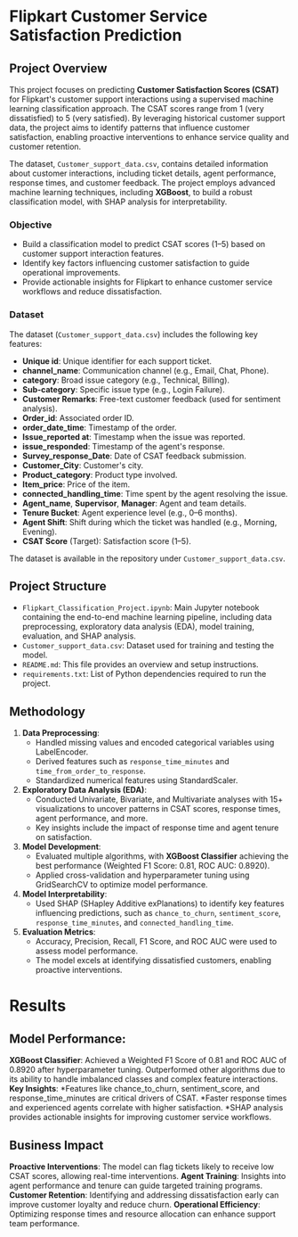 # Flipkart Customer Service Satisfaction Prediction

## Project Overview
This project focuses on predicting **Customer Satisfaction Scores (CSAT)** for Flipkart's customer support interactions using a supervised machine learning classification approach. The CSAT scores range from 1 (very dissatisfied) to 5 (very satisfied). By leveraging historical customer support data, the project aims to identify patterns that influence customer satisfaction, enabling proactive interventions to enhance service quality and customer retention.

The dataset, `Customer_support_data.csv`, contains detailed information about customer interactions, including ticket details, agent performance, response times, and customer feedback. The project employs advanced machine learning techniques, including **XGBoost**, to build a robust classification model, with SHAP analysis for interpretability.

### Objective
- Build a classification model to predict CSAT scores (1–5) based on customer support interaction features.
- Identify key factors influencing customer satisfaction to guide operational improvements.
- Provide actionable insights for Flipkart to enhance customer service workflows and reduce dissatisfaction.

### Dataset
The dataset (`Customer_support_data.csv`) includes the following key features:
- **Unique id**: Unique identifier for each support ticket.
- **channel_name**: Communication channel (e.g., Email, Chat, Phone).
- **category**: Broad issue category (e.g., Technical, Billing).
- **Sub-category**: Specific issue type (e.g., Login Failure).
- **Customer Remarks**: Free-text customer feedback (used for sentiment analysis).
- **Order_id**: Associated order ID.
- **order_date_time**: Timestamp of the order.
- **Issue_reported at**: Timestamp when the issue was reported.
- **issue_responded**: Timestamp of the agent's response.
- **Survey_response_Date**: Date of CSAT feedback submission.
- **Customer_City**: Customer's city.
- **Product_category**: Product type involved.
- **Item_price**: Price of the item.
- **connected_handling_time**: Time spent by the agent resolving the issue.
- **Agent_name**, **Supervisor**, **Manager**: Agent and team details.
- **Tenure Bucket**: Agent experience level (e.g., 0–6 months).
- **Agent Shift**: Shift during which the ticket was handled (e.g., Morning, Evening).
- **CSAT Score** (Target): Satisfaction score (1–5).

The dataset is available in the repository under `Customer_support_data.csv`.

## Project Structure
- `Flipkart_Classification_Project.ipynb`: Main Jupyter notebook containing the end-to-end machine learning pipeline, including data preprocessing, exploratory data analysis (EDA), model training, evaluation, and SHAP analysis.
- `Customer_support_data.csv`: Dataset used for training and testing the model.
- `README.md`: This file provides an overview and setup instructions.
- `requirements.txt`: List of Python dependencies required to run the project.

## Methodology
1. **Data Preprocessing**:
   - Handled missing values and encoded categorical variables using LabelEncoder.
   - Derived features such as `response_time_minutes` and `time_from_order_to_response`.
   - Standardized numerical features using StandardScaler.
2. **Exploratory Data Analysis (EDA)**:
   - Conducted Univariate, Bivariate, and Multivariate analyses with 15+ visualizations to uncover patterns in CSAT scores, response times, agent performance, and more.
   - Key insights include the impact of response time and agent tenure on satisfaction.
3. **Model Development**:
   - Evaluated multiple algorithms, with **XGBoost Classifier** achieving the best performance (Weighted F1 Score: 0.81, ROC AUC: 0.8920).
   - Applied cross-validation and hyperparameter tuning using GridSearchCV to optimize model performance.
4. **Model Interpretability**:
   - Used SHAP (SHapley Additive exPlanations) to identify key features influencing predictions, such as `chance_to_churn`, `sentiment_score`, `response_time_minutes`, and `connected_handling_time`.
5. **Evaluation Metrics**:
   - Accuracy, Precision, Recall, F1 Score, and ROC AUC were used to assess model performance.
   - The model excels at identifying dissatisfied customers, enabling proactive interventions.

# Results
## Model Performance:
**XGBoost Classifier**: Achieved a Weighted F1 Score of 0.81 and ROC AUC of 0.8920 after hyperparameter tuning.
Outperformed other algorithms due to its ability to handle imbalanced classes and complex feature interactions.
**Key Insights**:
*Features like chance_to_churn, sentiment_score, and response_time_minutes are critical drivers of CSAT.
*Faster response times and experienced agents correlate with higher satisfaction.
*SHAP analysis provides actionable insights for improving customer service workflows.
## Business Impact
**Proactive Interventions**: The model can flag tickets likely to receive low CSAT scores, allowing real-time interventions.
**Agent Training**: Insights into agent performance and tenure can guide targeted training programs.
**Customer Retention**: Identifying and addressing dissatisfaction early can improve customer loyalty and reduce churn.
**Operational Efficiency**: Optimizing response times and resource allocation can enhance support team performance.
